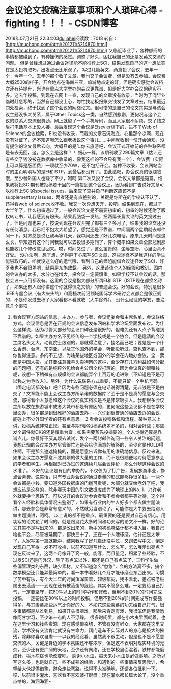 # 会议论文投稿注意事项和个人琐碎心得 - fighting！！！ - CSDN博客
2018年07月21日 22:34:03[dujiahei](https://me.csdn.net/dujiahei)阅读数：7018
转自：[http://muchong.com/html/201211/5214870.html](http://muchong.com/html/201211/5214870.html)
又临近毕业了，各种郁闷的事情都被碰到了，有种挫伤的感觉。调整了好久，困扰我自己的还是发英文文章的问题。
但是曾经想过通过会议途径能不能推荐上SCI，结果发现自己的这一想法实在是太投机取巧，出发点无比乐观了。
写过几篇英文，两篇投了会议，去年一个，今年一个。去年的那个收了文章，我也交了会议费，但是没有去参加。会议费大概2500的样子，开会地点在海南三亚，旅游地点定的好，但是确实感觉会议档次还有待提升，兴许在重点大学举办的会议更靠谱，但是好大学办会议的确实不多。这去年投稿，到现在去网上一查，发现自己的文章没有收录，当时为了混毕业临时赶急写的，当然自己都没上心，匆忙找老板报账交钱发了文章过去，结果最近四处检索，终于找到了这个会议的网络论文。很可惜的是自己的论文其实是与该会议主题没多大关系，属于Other Topics这一类，自然感到悲剧，更何况与这个会议的联系人交流很费劲，网上就留了一个手机号码，而且人家很不耐烦，交了钱之后打电话基本上没人接。最后发现这个会议是Elsevier旗下的，进不了Web of Science的会议检索，EI也没有收录，而我的文章石沉海底，心里那个凉啊，现在没有对证了，还不知道哦怎么跟老板说这个事儿……中间就收到一份开会通知，没有提你的论文最后去向，大概目的是叫你去旅游吧，会议正式开始前的各种联系都是有去无回，这，怎么会是这样？！
细心一算，该期刊收了290篇文章（估计还有些交了钱没被在数据库中收录的，像我这样的不会只有我一个），会议费（实际上可以算是版面费）一项就至少70W，还不包括开会。各种不收录，会议网站当时的主页明明写的是EI和ISTP，到最后都没有了。由此感叹，办会议真的很赚钱哦，至少替外国人也赚了不少，呵呵
第二次又投了会议，会议文章都是短篇，结果我将投SCI期刊被拒稿若干回的一篇投到这个会议上，因为看到广告说好文章可以推荐上SCI的special issues，后来查了查并自己判断这应该不是supplementary issues，两者还是有点差别的，关键是你所在的学校认不认了，还得看web of science收不收。我又一次异想天开，投吧。结果到现在，都过了大半年了，什么初审通过了，一般会议论文是不需要初审的，初审的时候还附了版权转让书，让我感到有盼头。结果我脑袋一发热，把两篇长篇大论的英文投过去了。但是问题也来了，按说到现在会议开完了都有三个多月了，结果我的论文还没有任何消息。我已经不抱太大希望了，感觉还是不靠谱，中间隔两个星期就去邮件问一下，对方总是说让我再等几天，我中间还去了好几次电话，原来几天时间是这么长，早知道有这个时间我就可以去投很多期刊了，算个概率如果文章全部悲剧那也能收几个修改意见回来。哎，时间又过了，这么宝贵的，坐等空盼，心里面真不好受。
没办法啊，想了想，还得静下心来写SCI文章，这些途径不是我这样的学生能够取巧的，咱就没这么好的运气哦，看到自己的师姐能借会议途径发了SCI，好歹我也不会很差吧，结果是东施效颦。
另外，这里谈谈个人的经验和教训。国内的会议办的太多，水分也在增大，投会议一定要慎重。如果学校不认会议的话，那投会议一点用都没有。这里的会议是指大部分所谓EI和ISTP（ISTP现在都换名称了，如果还有人跟你讲这个你就得慎之又慎）的普通会议。好的会议，特别是很多IEEE专题会议（有大来头的）和高档次前沿领域国际学术研讨会议都会是很正规的，不是你发过去稿子人家看都不看就收（大牛除外）。
没什么经验的学友，要注意几个事项：
1. 看会议官方网站的信息，主办方、参与者、会议组委会和主席名单，会议联络方式，会议信息是否在正规的会议信息发布网站和学术论坛里面发布过。为什么这样说，因为尽管大部分的会议口碑还是很好的，但难免还有人点子背碰到不靠谱的。如果主办方名不见经传的一个学校或是一个协会，但是邀请的会议主席名头太大，动辄院士级别的，那就得注意了，挂名而已吧；要是是一个什么香港、台湾、东南亚，以及其他国外的学会，听都没听过，查也查不到，那你也得注意。多的不去想，为啥某些地区或国外的学会在内地办会议，全一票都是中国人投。尤其要注意挂羊头卖狗肉的这种，至少存在几方利益如何分配的问题吧，还有的是纯粹外包给会务公司全权打理的。因为会议真的很赚钱呢，设想一下稍微有点规模的会议都能弄个上百万的毛进账（不知道是不是可以称之为毛收入）。另外，为什么说联系方式重要，不能只留一个手机号码（固定电话都没有）吧？因为有些问题必须在电话说得清楚，无非钱是不是白交了？文章能不能上会议主办方所承诺的数据库？至于是不是真的愿意与会交流，那得看个人意愿和这个会议的真实档次是不是非常吸引人。我想很多会议之所以放在旅游城市或者大城市都是有原因的，更何况这些会议都不是在学校里面办，很多都是到很难好的酒店去办——兴许到很普通的酒店去办的会议，能碰上不少外国学者的还有点意思。
2.看会议投稿系统和流程。某种意义上讲，投稿系统非常正规，甚至与期刊的投稿系统差不多的，相对会好些；那些发个邮件就OK的还是慎重为宜；如果需要预先投摘要的，个人觉得还算是靠谱点儿。你最好不厌其烦去试试，发个一两封邮件询问一些令人关注的问题，我想正规的会议主办方尽管很忙还是会给你满意的解答的，至少它要HOLD得住啊，不是那么遮遮掩掩的，而是愿意告诉你有用的准确地信息。反过来说，如果会议主办方愿意不胜其烦的做大量的工作，而不是很随便地对待愿意参会的学者和学生，再根据对已办过的这连续几届会议评价，那么分辨这种会议的水准了。
3.好的会议是有目的举办的，不仅仅为了打广告，发展旅游事业，挣点会务费。说实话，只有专业办会议的通过走量的形式能够挣很多钱，一两个会议都是小钱，要知道外国数据库的门槛可贵呢，大部分就交给老外了吧，我想应该是这样的，除非哪天中国的引文数据库成为了地球上的No. 1，兴许老外就要换个思路了。可以说好的会议对参会者和不参会者都平等对待，这个得看个人经验和具体情况去鉴别了，如果有行业内的牛人好多个都去做主题演讲，那去参会是非常有意义的，不然就另当别论了，可能你是大牛要去给别人做主题演讲，呵呵。
以上说的都不是重点。最重要的还是要对自己有信心，用功写的论文花了时间的，就是跟没花太多时间和功夫写的论文不一样，好的论文其实不是写出来的，都是改出来的，新手的初稿嘛估计都不堪入目。我自己啥也不会，尽管被延期了，都快三十了，还在一个人瞎琢磨。估计还是太笨了，人家写第一篇就能中，结果我写了好几篇还没中过，又跑去写中文，倒是发现自己写得一发不可收拾，以前不知道写什么，怎么写，怎么展示出亮点？现在反过来了，这两个月像开了窍一般，能写，而且量足，积累了些经验，不过发SCI还是门外汉，除了有点笨以外，那还是自己有点笨了，工科学生做一些偏管理类的东西，缺少素材，又不知道怎么“忽悠”，会的方法真不多，搞个数学模型还只能弄最简单的，看一本书看好几个月才能琢磨点东西出来。习惯了苦中有乐，有个大半年的时间浑浑噩噩，超级郁闷，找不着北，差点被老板踢出去滚蛋——到现在还有被滚蛋的危险。其实不管多么难，一定要给自己打气，一定要坚守，花80%以上的时间写作和修改，但用不到20%的时间完成投稿，一定要比花80%以上的时间投稿，但用不到20%的时间完成写作要强得多。与其羡慕那些运气比你好的人，不如花这些羡慕的功夫给自己打气，很多事情都是从难到易，如果开头很艰难，那后来肯定有戏，我很笨但是我情愿像阿甘学习，至少笨一点的人不浮躁。
很多时间里，都在小木虫里面耗着，也在这里学习和找些资源。现在感觉很亲切，不管有没有听众，大家都在这里交流，学术没有交流肯定就没有生命力，闭门造车不实际对人的身心是极大的摧残，除非你喜欢自虐——以我的经验看，虽然我不很主动，但是也不是不愿意交流的人，关键是身边的学术氛围还不够浓厚，但是这不表明对现实环境的无奈，至少还有更广阔的天地，至少还有网络，还在学校里面混着。铁杵都能磨成针，榆木疙瘩也能改变吧。
感谢小木虫，每天来小木虫是必做事项。之所以写这么多，也是就自己一些不成熟的经验，和遇到的一些事情来反思教训，希望给大伙提供借鉴，避免走些弯路。说得不太准确地，还请各位批判一下。哎，以前很少灌水，喜欢看不喜欢敲打键盘；现在灌水都长篇大论了，没个重点啥的，海涵海涵~ 
